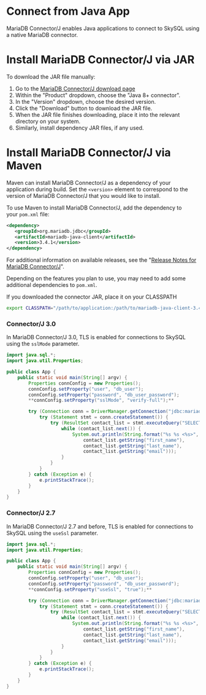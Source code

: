 # Connect from Java App

MariaDB Connector/J enables Java applications to connect to SkySQL using a native MariaDB connector.

# Install MariaDB Connector/J via JAR

To download the JAR file manually:

1. Go to the [MariaDB Connector/J download page](https://mariadb.com/downloads/connectors/connectors-data-access/java8-connector/)
2. Within the "Product" dropdown, choose the "Java 8+ connector".
3. In the "Version" dropdown, choose the desired version.
4. Click the "Download" button to download the JAR file.
5. When the JAR file finishes downloading, place it into the relevant directory on your system.
6. Similarly, install dependency JAR files, if any used.

# Install MariaDB Connector/J via Maven

Maven can install MariaDB Connector/J as a dependency of your application during build. Set the `<version>` element to correspond to the version of MariaDB Connector/J that you would like to install.

To use Maven to install MariaDB Connector/J, add the dependency to your `pom.xml` file:

```xml
<dependency>
   <groupId>org.mariadb.jdbc</groupId>
   <artifactId>mariadb-java-client</artifactId>
   <version>3.4.1</version>
</dependency>
```

For additional information on available releases, see the "[Release Notes for MariaDB Connector/J](https://mariadb.com/kb/en/mariadb-connector-j-release-notes/)".

Depending on the features you plan to use, you may need to add some additional dependencies to `pom.xml`.

If you downloaded the connector JAR, place it on your CLASSPATH

```bash
export CLASSPATH="/path/to/application:/path/to/mariadb-java-client-3.4.1.jar"
```

### **Connector/J 3.0**

In MariaDB Connector/J 3.0, TLS is enabled for connections to SkySQL using the `sslMode` parameter.

```java
import java.sql.*;
import java.util.Properties;

public class App {
    public static void main(String[] argv) {
        Properties connConfig = new Properties();
        connConfig.setProperty("user", "db_user");
        connConfig.setProperty("password", "db_user_password");
        **connConfig.setProperty("sslMode", "verify-full");**

        try (Connection conn = DriverManager.getConnection("jdbc:mariadb://HOST:PORT", connConfig)) {
            try (Statement stmt = conn.createStatement()) {
                try (ResultSet contact_list = stmt.executeQuery("SELECT first_name, last_name, email FROM test.contacts")) {
                    while (contact_list.next()) {
                        System.out.println(String.format("%s %s <%s>",
                            contact_list.getString("first_name"),
                            contact_list.getString("last_name"),
                            contact_list.getString("email")));
                    }
                }
            }
        } catch (Exception e) {
            e.printStackTrace();
        }
    }
}
```

### **Connector/J 2.7**

In MariaDB Connector/J 2.7 and before, TLS is enabled for connections to SkySQL using the `useSsl` parameter.

```java
import java.sql.*;
import java.util.Properties;

public class App {
    public static void main(String[] argv) {
        Properties connConfig = new Properties();
        connConfig.setProperty("user", "db_user");
        connConfig.setProperty("password", "db_user_password");
        **connConfig.setProperty("useSsl", "true");**

        try (Connection conn = DriverManager.getConnection("jdbc:mariadb://HOST:PORT", connConfig)) {
            try (Statement stmt = conn.createStatement()) {
                try (ResultSet contact_list = stmt.executeQuery("SELECT first_name, last_name, email FROM test.contacts")) {
                    while (contact_list.next()) {
                        System.out.println(String.format("%s %s <%s>",
                            contact_list.getString("first_name"),
                            contact_list.getString("last_name"),
                            contact_list.getString("email")));
                    }
                }
            }
        } catch (Exception e) {
            e.printStackTrace();
        }
    }
}
```
